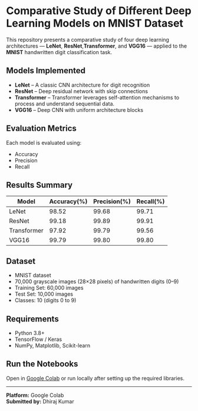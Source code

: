 #  Comparative Study of Different Deep Learning Models on MNIST Dataset

This repository presents a comparative study of four deep learning architectures — **LeNet**, **ResNet**,**Transformer**, and **VGG16** — applied to the **MNIST** handwritten digit classification task.

##  Models Implemented
- **LeNet** – A classic CNN architecture for digit recognition
- **ResNet** – Deep residual network with skip connections
- **Transformer** – Transformer leverages self-attention mechanisms to process and understand sequential data.
- **VGG16** – Deep CNN with uniform architecture blocks


## Evaluation Metrics
Each model is evaluated using:
- Accuracy
- Precision
- Recall

## Results Summary
| Model      | Accuracy(%) | Precision(%) | Recall(%) | 
|------------|----------|-----------|--------|
| LeNet      | 98.52   | 99.68     | 99.71| 
| ResNet     | 99.18   | 99.89   | 99.91| 
| Transformer      | 97.92  | 99.79   |99.56 |
| VGG16      | 99.79  | 99.80   | 99.80 |

>

## Dataset
- MNIST dataset
- 70,000 grayscale images (28×28 pixels) of handwritten digits (0–9)  
- Training Set: 60,000 images  
- Test Set: 10,000 images  
- Classes: 10 (digits 0 to 9)


## Requirements
- Python 3.8+
- TensorFlow / Keras
- NumPy, Matplotlib, Scikit-learn

## Run the Notebooks
Open in [Google Colab](https://colab.research.google.com/drive/1tvyXBI5-KnvXYq_avEsqyo5KiQFRWQN6#scrollTo=IIThvfT8OnW5) or run locally after setting up the required libraries.

---

**Platform:** Google Colab  
**Submitted by:** Dhiraj Kumar  


